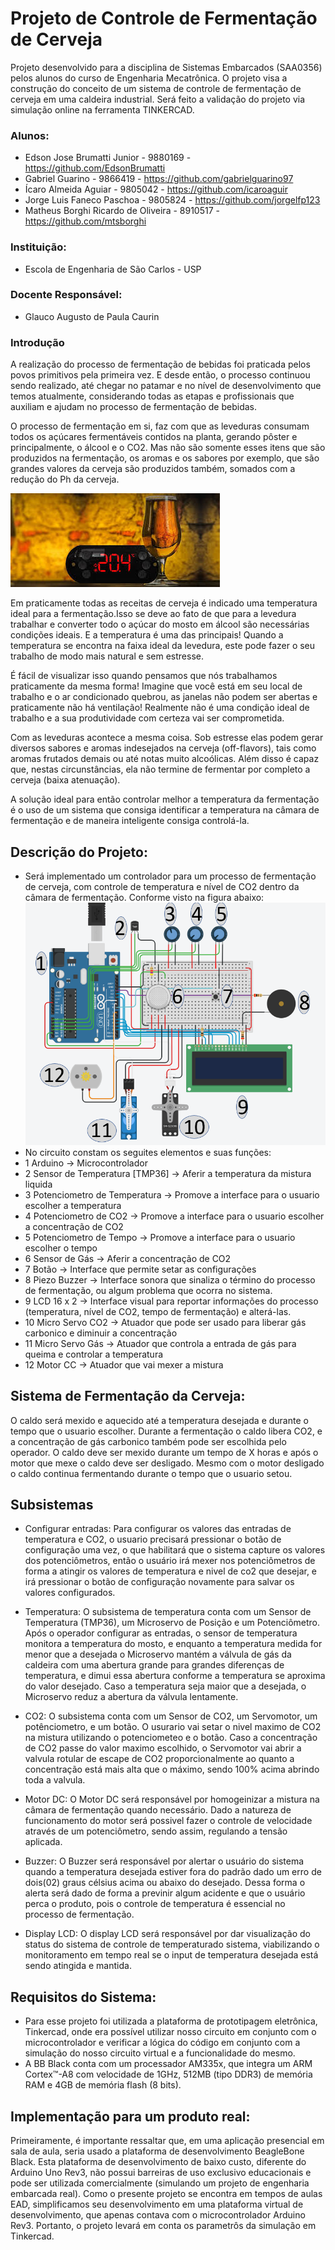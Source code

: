 # Projeto de Controle de Fermentação de Cerveja

Projeto desenvolvido para a disciplina de Sistemas Embarcados (SAA0356) pelos alunos do curso de Engenharia Mecatrônica. O projeto visa a construção do conceito de um sistema de controle de fermentação de cerveja em uma caldeira industrial. Será feito a validação do projeto via simulação online na ferramenta TINKERCAD. 

### Alunos:

* Edson Jose Brumatti Junior - 9880169 - https://github.com/EdsonBrumatti
* Gabriel Guarino - 9866419 - https://github.com/gabrielguarino97
* Ícaro Almeida Aguiar - 9805042 - https://github.com/icaroaguir
* Jorge Luis Faneco Paschoa - 9805824 - https://github.com/jorgelfp123
* Matheus Borghi Ricardo de Oliveira - 8910517 - https://github.com/mtsborghi

### Instituição:
* Escola de Engenharia de São Carlos - USP

### Docente Responsável:
* Glauco Augusto de Paula Caurin

### Introdução 

A realização do processo de fermentação de bebidas foi praticada pelos povos primitivos pela primeira vez. E desde então, o processo continuou sendo realizado, até chegar no patamar e no nível de desenvolvimento que temos atualmente, considerando todas as etapas e profissionais que auxiliam e ajudam no processo de fermentação de bebidas.

O processo de fermentação em si, faz com que as leveduras consumam todos os açúcares fermentáveis contidos na planta, gerando pôster e principalmente, o álcool e o CO2. Mas não são somente esses itens que são produzidos na fermentação, os aromas e os sabores por exemplo, que são grandes valores da cerveja são produzidos também, somados com a redução do Ph da cerveja.

![cervejatemp](https://github.com/icaroaguir/Projeto_SistEmbarcados/blob/main/cervejatemp.jpg)

Em praticamente todas as receitas de cerveja é indicado uma temperatura ideal para a fermentação.Isso se deve ao fato de que para a levedura trabalhar e converter todo o açúcar do mosto em álcool são necessárias condições ideais. E a temperatura é uma das principais!
Quando a temperatura se encontra na faixa ideal da levedura, este pode fazer o seu trabalho de modo mais natural e sem estresse.

É fácil de visualizar isso quando pensamos que nós trabalhamos praticamente da mesma forma! Imagine que você está em seu local de trabalho e o ar condicionado quebrou, as janelas não podem ser abertas e praticamente não há ventilação! Realmente não é uma condição ideal de trabalho e a sua produtividade com certeza vai ser comprometida.

Com as leveduras acontece a mesma coisa. Sob estresse elas podem gerar diversos sabores e aromas indesejados na cerveja (off-flavors), tais como aromas frutados demais ou até notas muito alcoólicas. Além disso é capaz que, nestas circunstâncias, ela não termine de fermentar por completo a cerveja (baixa atenuação).

A solução ideal para então controlar melhor a temperatura da fermentação é o uso de um sistema que consiga identificar a temperatura na câmara de fermentação e de maneira inteligente consiga controlá-la.


## Descrição do Projeto:
* Será implementado um controlador para um processo de fermentação de cerveja, com controle de temperatura e nível de CO2 dentro da câmara de fermentação. Conforme visto na figura abaixo:
![CircuitoFinal](https://github.com/icaroaguir/Projeto_SistEmbarcados/blob/main/CircuitoFinal.PNG)
* No circuito constam os seguites elementos e suas funções:
* 1 Arduino -> Microcontrolador
* 2 Sensor de Temperatura [TMP36] -> Aferir a temperatura da mistura liquida
* 3 Potenciometro de Temperatura -> Promove a interface para o usuario escolher a temperatura
* 4 Potenciometro de CO2 -> Promove a interface para o usuario escolher a concentração de CO2
* 5 Potenciometro de Tempo -> Promove a interface para o usuario escolher o tempo
* 6 Sensor de Gás -> Aferir a concentração de CO2
* 7 Botão -> Interface que permite setar as configurações
* 8 Piezo Buzzer -> Interface sonora que sinaliza o término do processo de fermentação, ou algum problema que ocorra no sistema.
* 9 LCD 16 x 2 -> Interface visual para reportar informações do processo (temperatura, nível de CO2, tempo de fermentação) e alterá-las.
* 10 Micro Servo CO2 -> Atuador que pode ser usado para liberar gás carbonico e diminuir a concentração
* 11 Micro Servo Gás -> Atuador que controla a entrada de gás para queima e controlar a temperatura
* 12 Motor CC -> Atuador que vai mexer a mistura

## Sistema de Fermentação da Cerveja:
 O caldo será mexido e aquecido até a temperatura desejada e durante o tempo que o usuario escolher. Durante a fermentação o caldo libera CO2, e a concentração de gás carbonico também pode ser escolhida pelo operador. O caldo deve ser mexido durante um tempo de X horas e após o motor que mexe o caldo deve ser desligado. Mesmo com o motor desligado o caldo continua fermentando durante o tempo que o usuario setou.

## Subsistemas
* Configurar entradas: Para configurar os valores das entradas de temperatura e CO2, o usuario precisará pressionar o botão de configuração uma vez, o que habilitará que o sistema capture os valores dos potenciômetros, então o usuário irá mexer nos potenciômetros de forma a atingir os valores de temperatura e nivel de co2 que desejar, e irá pressionar o botão de configuração novamente para salvar os valores configurados.

* Temperatura: O subsistema de temperatura conta com um Sensor de Temperatura (TMP36), um Microservo de Posição e um Potenciômetro. Após o operador configurar as entradas, o sensor de temperatura monitora a temperatura do mosto, e enquanto a temperatura medida for menor que a desejada o Microservo mantém a válvula de gás da caldeira com uma abertura grande para grandes diferenças de temperatura, e dimui essa abertura conforme a temperatura se aproxima do valor desejado. Caso a temperatura seja maior que a desejada, o Microservo reduz a abertura da válvula lentamente.

* CO2: O subsistema conta com um Sensor de CO2, um Servomotor, um potênciometro, e um botão. O usurario vai setar o nivel maximo de CO2 na mistura utilizando o potenciometeo e o botão. Caso a concentração de CO2 passe do valor maximo escolhido, o Servomotor vai abrir a valvula rotular de escape de CO2 proporcionalmente ao quanto a concentração está mais alta que o máximo, sendo 100% acima abrindo toda a valvula.

* Motor DC: O Motor DC será responsável por homogeinizar a mistura na câmara de fermentação quando necessário. Dado a natureza de funcionamento do motor será possivel fazer o controle de velocidade através de um potenciômetro, sendo assim, regulando a tensão aplicada.

* Buzzer: O Buzzer será responsável por alertar o usuário do sistema quando a temperatura desejada estiver fora do padrão dado um erro de dois(02) graus célsius acima ou abaixo do desejado. Dessa forma o alerta será dado de forma a previnir algum acidente e que o usuário perca o produto, pois o controle de temperatura é essencial no processo de fermentação.

* Display LCD: O display LCD será responsável por dar visualização do status do sistema de controle de temperaturado sistema, viabilizando o monitoramento em tempo real se o input de temperatura desejada está sendo atingida e mantida.


## Requisitos do Sistema:
* Para esse projeto foi utilizada a plataforma de prototipagem eletrônica, Tinkercad, onde era possível utilizar nosso circuito em conjunto com o microcontrolador e verificar a lógica do código em conjunto com a simulação do nosso circuito virtual e a funcionalidade do mesmo.
* A BB Black conta com um processador AM335x, que integra um ARM Cortex™-A8 com velocidade de 1GHz, 512MB (tipo DDR3) de memória RAM e 4GB de memória flash (8 bits).


## Implementação para um produto real:
Primeiramente, é importante ressaltar que, em uma aplicação presencial em sala de aula, seria usado a plataforma de desenvolvimento BeagleBone Black. Esta plataforma de desenvolvimento de baixo custo, diferente do Arduino Uno Rev3, não possui barreiras de uso exclusivo educacionais e pode ser utilizada comercialmente (simulando um projeto de engenharia embarcada real). Como o presente projeto se encontra em tempos de aulas EAD, simplificamos seu desenvolvimento em uma plataforma virtual de desenvolvimento, que apenas contava com o microcontrolador Arduino Rev3. Portanto, o projeto levará em conta os parametrôs da simulação em Tinkercad.
